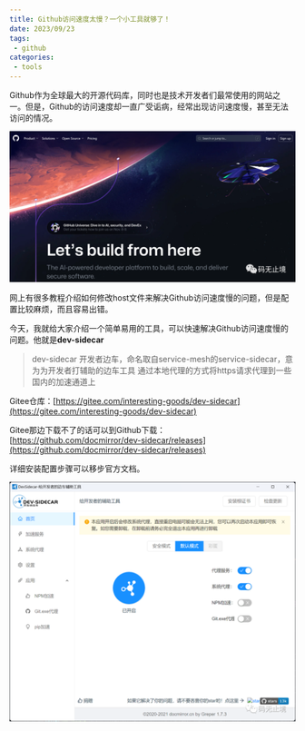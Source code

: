 ```yaml
---
title: Github访问速度太慢？一个小工具就够了！
date: 2023/09/23
tags:
 - github
categories:
 - tools
---
```

Github作为全球最大的开源代码库，同时也是技术开发者们最常使用的网站之一。但是，Github的访问速度却一直广受诟病，经常出现访问速度慢，甚至无法访问的情况。

![1695474476848](image/20230923/1695474476848.png)

网上有很多教程介绍如何修改host文件来解决Github访问速度慢的问题，但是配置比较麻烦，而且容易出错。

今天，我就给大家介绍一个简单易用的工具，可以快速解决Github访问速度慢的问题。他就是**dev-sidecar**

> dev-sidecar
> 开发者边车，命名取自service-mesh的service-sidecar，意为为开发者打辅助的边车工具
> 通过本地代理的方式将https请求代理到一些国内的加速通道上

Gitee仓库：[https://gitee.com/interesting-goods/dev-sidecar](https://gitee.com/interesting-goods/dev-sidecar)

Gitee那边下载不了的话可以到Github下载：[https://github.com/docmirror/dev-sidecar/releases](https://github.com/docmirror/dev-sidecar/releases)

详细安装配置步骤可以移步官方文档。

![1695474508281](image/20230923/1695474508281.png)
